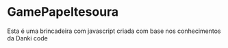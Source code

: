 # GamePapeltesoura
Esta é uma brincadeira com javascript criada com base nos conhecimentos da Danki code
